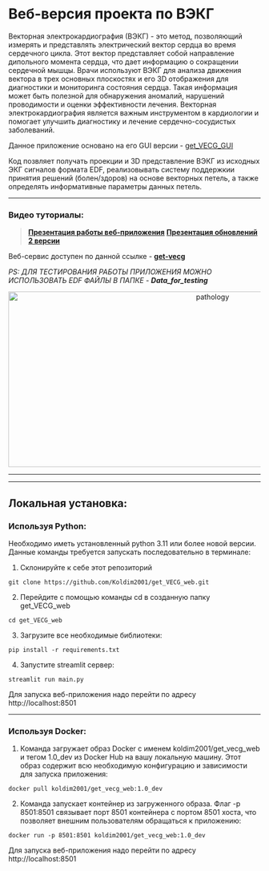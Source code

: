# Веб-версия проекта по ВЭКГ

Векторная электрокардиография (ВЭКГ) - это метод, позволяющий измерять и представлять электрический вектор сердца во время сердечного цикла. Этот вектор представляет собой направление дипольного момента сердца, что дает информацию о сокращении сердечной мышцы. Врачи используют ВЭКГ для анализа движения вектора в трех основных плоскостях и его 3D отображения для диагностики и мониторинга состояния сердца. Такая информация может быть полезной для обнаружения аномалий, нарушений проводимости и оценки эффективности лечения. Векторная электрокардиография является важным инструментом в кардиологии и помогает улучшить диагностику и лечение сердечно-сосудистых заболеваний.

Данное приложение основано на его GUI версии - [get_VECG_GUI](https://github.com/Koldim2001/get_VECG_GUI)

Код позвляет получать проекции и 3D представление ВЭКГ из исходных ЭКГ сигналов формата EDF, реализовывать систему поддержкии принятия решений (болен/здоров) на основе векторных петель, а также определять информативные параметры данных петель.

---

### Видео туториалы: 
>  [__Презентация работы веб-приложения__](https://www.youtube.com/watch?v=TCfUCI8y7v0)
>  [__Презентация обновлений 2 версии__](https://www.youtube.com/watch?v=JwFI7NpPgeQ)

Веб-сервис доступен по данной ссылке - [__get-vecg__](https://get-vecg.streamlit.app/)

_PS: ДЛЯ ТЕСТИРОВАНИЯ РАБОТЫ ПРИЛОЖЕНИЯ МОЖНО ИСПОЛЬЗОВАТЬ EDF ФАЙЛЫ В ПАПКЕ_ - ___Data_for_testing___

<div style="text-align:center;">
  <img src="https://drive.google.com/uc?id=1mZocd6fyxSBICF55L03QXlywHxuN4lab" alt="pathology" width="800" height="350">
</div>


---
---

## __Локальная установка:__

### __Используя Python:__
Необходимо иметь установленный python 3.11 или более новой версии. \
Данные команды требуется запускать последовательно в терминале:
1. Склонируйте к себе этот репозиторий 
```
git clone https://github.com/Koldim2001/get_VECG_web.git
```
2. Перейдите с помощью команды cd в созданную папку get_VECG_web
```
cd get_VECG_web
```
3. Загрузите все необходимые библиотеки:
```
pip install -r requirements.txt
```
4. Запустите streamlit сервер:
```
streamlit run main.py
```
Для запуска веб-приложения надо перейти по адресу http://localhost:8501

---


### __Используя Docker:__
1. Команда загружает образ Docker с именем koldim2001/get_vecg_web и тегом 1.0_dev из Docker Hub на вашу локальную машину. Этот образ содержит всю необходимую конфигурацию и зависимости для запуска приложения:
```
docker pull koldim2001/get_vecg_web:1.0_dev
```

2. Команда  запускает контейнер из загруженного образа. Флаг -p 8501:8501 связывает порт 8501 контейнера с портом 8501 хоста, что позволяет внешним пользователям обращаться к приложению:
```
docker run -p 8501:8501 koldim2001/get_vecg_web:1.0_dev
```


Для запуска веб-приложения надо перейти по адресу http://localhost:8501
